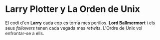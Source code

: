 # Larry Plotter y La Orden de Unix

El codi d'en **Larry** cada cop es torna mes perillos.
**Lord Ballmermort** i els seus *followers* tenen cada vegada mes *retwits*.
L'Ordre de Unix vol enfrontar-se a ells.